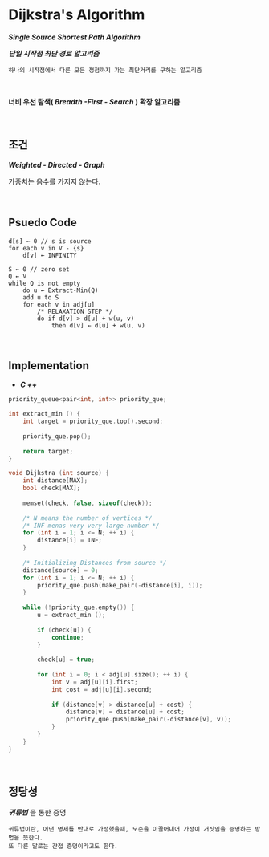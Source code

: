 # Dijkstra's Algorithm

**_Single Source Shortest Path Algorithm_**

**_단일 시작점 최단 경로 알고리즘_**

```
하나의 시작점에서 다른 모든 정점까지 가는 최단거리를 구하는 알고리즘
```

<br>

**너비 우선 탐색( _Breadth -First - Search_ ) 확장 알고리즘** 

<br>

## 조건

**_Weighted - Directed - Graph_**

가중치는 음수를 가지지 않는다.

<br>

## Psuedo Code

```
d[s] ← 0 // s is source
for each v in V - {s}
	d[v] ← INFINITY

S ← 0 // zero set
Q ← V
while Q is not empty
	do u ← Extract-Min(Q)
	add u to S
	for each v in adj[u]
		/* RELAXATION STEP */
		do if d[v] > d[u] + w(u, v)
			then d[v] ← d[u] + w(u, v)
```



<br>

## Implementation

* ***C ++***

```c++
priority_queue<pair<int, int>> priority_que;

int extract_min () {
    int target = priority_que.top().second;
    
    priority_que.pop();
    
    return target;
}

void Dijkstra (int source) {
    int distance[MAX];
    bool check[MAX];
    
    memset(check, false, sizeof(check));
    
    /* N means the number of vertices */
    /* INF menas very very large number */
    for (int i = 1; i <= N; ++ i) {
        distance[i] = INF;
    }
    
    /* Initializing Distances from source */
    distance[source] = 0;
    for (int i = 1; i <= N; ++ i) {
        priority_que.push(make_pair(-distance[i], i));
    }
    
    while (!priority_que.empty()) {
        u = extract_min ();
        
        if (check[u]) {
            continue;
        }
        
        check[u] = true;
        
        for (int i = 0; i < adj[u].size(); ++ i) {
            int v = adj[u][i].first;
            int cost = adj[u][i].second;
            
            if (distance[v] > distance[u] + cost) {
                distance[v] = distance[u] + cost;
                priority_que.push(make_pair(-distance[v], v));
            }
        }
    }
}
```



<br>

## 정당성

**_귀류법_** 을 통한 증명

```
귀류법이란, 어떤 명제를 반대로 가정했을때, 모순을 이끌어내어 가정이 거짓임을 증명하는 방법을 뜻한다.
또 다른 말로는 간접 증명이라고도 한다.
```



